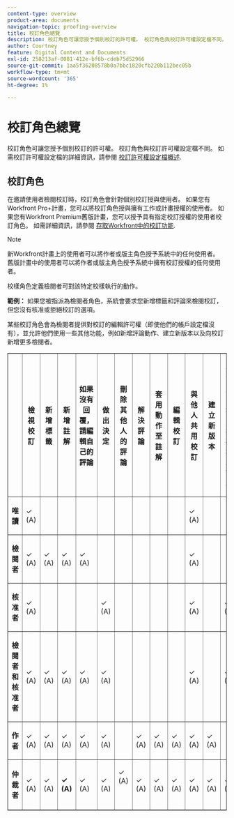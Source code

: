 ```yaml
---
content-type: overview
product-area: documents
navigation-topic: proofing-overview
title: 校訂角色總覽
description: 校訂角色可讓您授予個別校訂的許可權。 校訂角色與校訂許可權設定檔不同。 如需校訂許可權設定檔的詳細資訊，請參閱校訂許可權設定檔概覽。
author: Courtney
feature: Digital Content and Documents
exl-id: 258213af-0081-412e-bf6b-cdeb75d52966
source-git-commit: 1aa5f36208578b0a7bbc1820cfb220b112bec05b
workflow-type: tm+mt
source-wordcount: '365'
ht-degree: 1%

---
```


# 校訂角色總覽

校訂角色可讓您授予個別校訂的許可權。 校訂角色與校訂許可權設定檔不同。 如需校訂許可權設定檔的詳細資訊，請參閱 [校訂許可權設定檔概述](../../../review-and-approve-work/proofing/proofing-overview/permission-profiles.md).

## 校訂角色

在邀請使用者檢閱校訂時，校訂角色會針對個別校訂授與使用者。 如果您有Workfront Pro+計畫，您可以將校訂角色授與擁有工作或計畫授權的使用者。 如果您有Workfront Premium舊版計畫，您可以授予具有指定校訂授權的使用者校訂角色。 如需詳細資訊，請參閱 [存取Workfront中的校訂功能](../../../administration-and-setup/manage-workfront/configure-proofing/access-to-proofing-functionality.md).

>[!NOTE]
>
>新Workfront計畫上的使用者可以將作者或版主角色授予系統中的任何使用者。 舊版計畫中的使用者可以將作者或版主角色授予系統中擁有校訂授權的任何使用者。

校樣角色定義檢閱者可對該特定校樣執行的動作。

**範例：** 如果您被指派為檢閱者角色，系統會要求您新增標籤和評論來檢閱校訂，但您沒有核准或拒絕校訂的選項。

某些校訂角色會為檢閱者提供對校訂的編輯許可權（即使他們的帳戶設定檔沒有），並允許他們使用一些其他功能，例如新增評論動作、建立新版本以及向校訂新增更多檢閱者。

<table border="1" cellspacing="15" cellpadding="1"> 
 <col> 
 <col> 
 <col> 
 <col> 
 <col> 
 <col> 
 <col> 
 <col> 
 <col> 
 <col> 
 <col> 
 <col> 
 <col> 
 <col> 
 <thead> 
  <tr> 
   <th> <p> </p> </th> 
   <th> <p><strong>檢視校訂</strong> </p> </th> 
   <th> <p><strong>新增標籤</strong> </p> </th> 
   <th> <p><strong>新增註解</strong> </p> </th> 
   <th> <p><strong>如果沒有回覆，請編輯自己的評論</strong> </p> </th> 
   <th> <p><strong>做出決定</strong> </p> </th> 
   <th> <p><strong>刪除其他人的評論</strong> </p> </th> 
   <th>解決評論</th> 
   <th>套用動作至註解</th> 
   <th> <p><strong>編輯校訂</strong> </p> </th> 
   <th>與他人共用校訂</th> 
   <th>建立新版本</th> 
   <th> <p><strong>在首頁區域中檢視核准請求</strong> </p> </th> 
   <th>新增檢閱者</th> 
  </tr> 
 </thead> 
 <tbody> 
  <tr> 
   <td> <p><strong>唯讀</strong> </p> </td> 
   <td> <p>✓ (A)</p> </td> 
   <td> <p> </p> </td> 
   <td> <p> </p> </td> 
   <td> <p> </p> </td> 
   <td> <p> </p> </td> 
   <td> <p> </p> </td> 
   <td> </td> 
   <td> </td> 
   <td> <p> </p> </td> 
   <td>✓ (A)</td> 
   <td> </td> 
   <td> </td> 
   <td> </td> 
  </tr> 
  <tr> 
   <td> <p><strong>檢閱者</strong> </p> </td> 
   <td> <p>✓ (A)</p> </td> 
   <td> <p>✓ (A)</p> </td> 
   <td> <p>✓ (A)</p> </td> 
   <td> <p>✓ (A)</p> </td> 
   <td> <p> </p> </td> 
   <td> <p> </p> </td> 
   <td> </td> 
   <td></td> 
   <td> <p> </p> </td> 
   <td>✓ (A)</td> 
   <td> </td> 
   <td> </td> 
   <td> </td> 
  </tr> 
  <tr> 
   <td> <p><strong>核准者</strong> </p> </td> 
   <td> <p>✓ (A)</p> </td> 
   <td> <p> </p> </td> 
   <td> <p> </p> </td> 
   <td> <p> </p> </td> 
   <td> <p>✓ (A)</p> </td> 
   <td> <p> </p> </td> 
   <td> </td> 
   <td></td> 
   <td> <p> </p> </td> 
   <td>✓ (A)</td> 
   <td> </td> 
   <td> <p>✓ (A)</p> </td> 
   <td> </td> 
  </tr> 
  <tr> 
   <td> <p><strong>檢閱者和核准者</strong> </p> </td> 
   <td> <p>✓ (A)</p> </td> 
   <td> <p>✓ (A)</p> </td> 
   <td> <p>✓ (A)</p> </td> 
   <td> <p>✓ (A)</p> </td> 
   <td> <p>✓ (A)</p> </td> 
   <td> <p> </p> </td> 
   <td> </td> 
   <td></td> 
   <td> <p> </p> </td> 
   <td>✓ (A)</td> 
   <td> </td> 
   <td> <p>✓ (A)</p> </td> 
   <td> </td> 
  </tr> 
  <tr> 
   <td> <p><strong>作者</strong> </p> </td> 
   <td> <p>✓ (A)</p> </td> 
   <td> <p>✓ (A)</p> </td> 
   <td> <p>✓ (A)</p> </td> 
   <td> <p>✓ (A)</p> </td> 
   <td> <p>✓ (A)</p> </td> 
   <td> <p> </p> </td> 
   <td>✓ (A)</td> 
   <td>✓ (A)</td> 
   <td> <p>✓ (A)</p> </td> 
   <td>✓ (A)</td> 
   <td>✓ (A)</td> 
   <td> </td> 
   <td>✓ (A)</td> 
  </tr> 
  <tr> 
   <td> <p><strong>仲裁者</strong> </p> </td> 
   <td> <p>✓ (A)</p> </td> 
   <td> <p>✓ (A)</p> </td> 
   <td> <p><strong>✓ (A)</strong> </p> </td> 
   <td> <p>✓ (A)</p> </td> 
   <td> <p>✓ (A)</p> </td> 
   <td> <p>✓ (A)</p> <p> </p> </td> 
   <td>✓ (A)</td> 
   <td>✓ (A)</td> 
   <td> <p>✓ (A)</p> </td> 
   <td>✓ (A)</td> 
   <td>✓ (A)</td> 
   <td>✓ (A)</td> 
   <td>✓ (A)</td> 
  </tr> 
 </tbody> 
</table>

